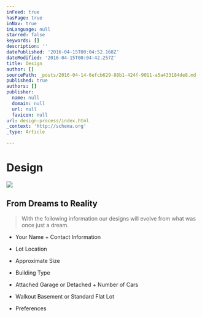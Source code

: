 ```yaml
---
inFeed: true
hasPage: true
inNav: true
inLanguage: null
starred: false
keywords: []
description: ''
datePublished: '2016-04-15T00:04:52.168Z'
dateModified: '2016-04-15T00:04:42.257Z'
title: Design
author: []
sourcePath: _posts/2016-04-14-6efcb629-88b1-424f-9011-a5a433184de8.md
published: true
authors: []
publisher:
  name: null
  domain: null
  url: null
  favicon: null
url: design-process/index.html
_context: 'http://schema.org'
_type: Article

---
```

# Design
![](https://the-grid-user-content.s3-us-west-2.amazonaws.com/c6bd400a-b4c5-4abd-9de6-63714bdb2a62.jpg)

## From Dreams to Reality

> With the following information our designs will evolve from what was once just a dream.

* Your Name + Contact Information

* Lot Location

* Approximate Size

* Building Type

* Attached Garage or Detached + Number of Cars

* Walkout Basement or Standard Flat Lot

* Preferences